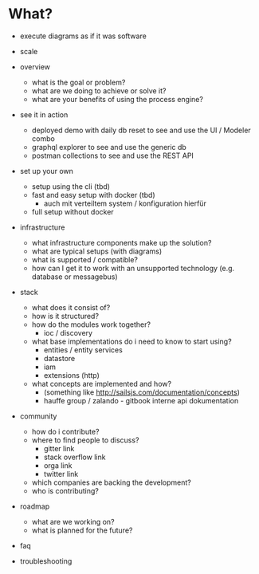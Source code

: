 # What?

* execute diagrams as if it was software
* scale 




* overview
  * what is the goal or problem?
  * what are we doing to achieve or solve it?
  * what are your benefits of using the process engine?
* see it in action
  * deployed demo with daily db reset to see and use the UI / Modeler combo
  * graphql explorer to see and use the generic db
  * postman collections to see and use the REST API
* set up your own
  * setup using the cli (tbd)
  * fast and easy setup with docker (tbd)
    * auch mit verteiltem system / konfiguration hierfür
  * full setup without docker
* infrastructure
  * what infrastructure components make up the solution?
  * what are typical setups (with diagrams)
  * what is supported / compatible?
  * how can I get it to work with an unsupported technology (e.g. database or messagebus)
* stack
  * what does it consist of?
  * how is it structured?
  * how do the modules work together?
    * ioc / discovery
  * what base implementations do i need to know to start using?
    * entities / entity services
    * datastore
    * iam
    * extensions (http)
  * what concepts are implemented and how?
    * (something like http://sailsjs.com/documentation/concepts)
    * hauffe group / zalando - gitbook interne api dokumentation
* community
  * how do i contribute?
  * where to find people to discuss?
    * gitter link
    * stack overflow link
    * orga link
    * twitter link
  * which companies are backing the development?
  * who is contributing?
* roadmap
  * what are we working on?
  * what is planned for the future?
* faq
* troubleshooting

